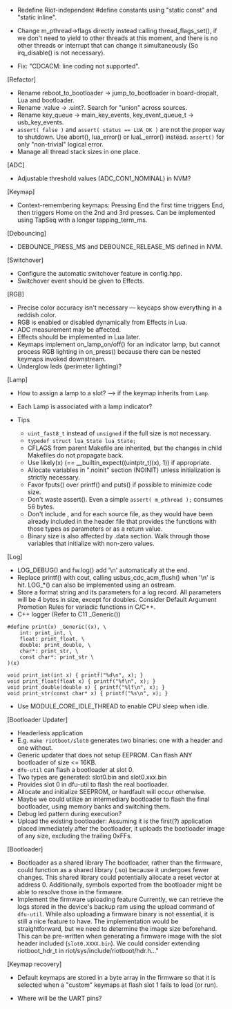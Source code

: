 * Redefine Riot-independent #define constants using "static const" and "static inline".

* Change m_pthread->flags directly instead calling thread_flags_set(), if we don't need to yield to other threads at this moment, and there is no other threads or interrupt that can change it simultaneously (So irq_disable() is not necessary).

* Fix: "CDCACM: line coding not supported".

[Refactor]
* Rename reboot_to_bootloader -> jump_to_bootloader in board-dropalt, Lua and bootloader.
* Rename .value -> .uint?. Search for "union" across sources.
* Rename key_queue -> main_key_events, key_event_queue_t -> usb_key_events.
* `assert( false )` and `assert( status == LUA_OK )` are not the proper way to shutdown. Use abort(), lua_error() or luaL_error() instead.
  `assert()` for only "non-trivial" logical error.
* Manage all thread stack sizes in one place.

[ADC]
* Adjustable threshold values (ADC_CON1_NOMINAL) in NVM?

[Keymap]
* Context-remembering keymaps:
  Pressing End the first time triggers End, then triggers Home on the 2nd and 3rd
  presses. Can be implemented using TapSeq with a longer tapping_term_ms.

[Debouncing]
* DEBOUNCE_PRESS_MS and DEBOUNCE_RELEASE_MS defined in NVM.

[Switchover]
* Configure the automatic switchover feature in config.hpp.
* Switchover event should be given to Effects.

[RGB]
* Precise color accuracy isn't necessary — keycaps show everything in a reddish color.
* RGB is enabled or disabled dynamically from Effects in Lua.
* ADC measurement may be affected.
* Effects should be implemented in Lua later.
* Keymaps implement on_lamp_on/off() for an indicator lamp, but cannot process RGB lighting in on_press() because there can be nested keymaps invoked downstream.
* Underglow leds (perimeter lighting)?

[Lamp]
* How to assign a lamp to a slot?
  --> if the keymap inherits from `Lamp`.
* Each Lamp is associated with a lamp indicator?

* Tips
  - `uint_fast8_t` instead of `unsigned` if the full size is not necessary.
  - `typedef struct lua_State lua_State;`
  - CFLAGS from parent Makefile are inherited, but the changes in child Makefiles do not propagate back.
  - Use likely(x) (== __builtin_expect((uintptr_t)(x), 1)) if appropriate.
  - Allocate variables in ".noinit" section (NOINIT) unless initialization is strictly necessary.
  - Favor fputs() over printf() and puts() if possible to minimize code size.
  - Don't waste assert(). Even a simple `assert( m_pthread );` consumes 56 bytes.
  - Don't include <cstdbool>, <cstddef> and <cstdint> for each source file, as they would
    have been already included in the header file that provides the functions with those
    types as parameters or as a return value.
  - Binary size is also affected by .data section. Walk through those variables that initialize with non-zero values.

[Log]
* LOG_DEBUG() and fw.log() add '\n' automatically at the end.
* Replace printf() with cout, calling usbus_cdc_acm_flush() when '\n' is hit. LOG_*() can also be implemented using an ostream.
* Store a format string and its parameters for a log record.
  All parameters will be 4 bytes in size, except for doubles.
  Consider Default Argument Promotion Rules for variadic functions in C/C++.
* C++ logger (Refer to C11 _Generic())
```
#define print(x) _Generic((x), \
    int: print_int, \
    float: print_float, \
    double: print_double, \
    char*: print_str, \
    const char*: print_str \
)(x)

void print_int(int x) { printf("%d\n", x); }
void print_float(float x) { printf("%f\n", x); }
void print_double(double x) { printf("%lf\n", x); }
void print_str(const char* x) { printf("%s\n", x); }
```

* Use MODULE_CORE_IDLE_THREAD to enable CPU sleep when idle.

[Bootloader Updater]
* Headerless application
* E.g. `make riotboot/slot0` generates two binaries: one with a header and one without.
* Generic updater that does not setup EEPROM. Can flash ANY bootloader of size <= 16KB.
* `dfu-util` can flash a bootloader at slot 0.
* Two types are generated: slot0.bin and slot0.xxx.bin
* Provides slot 0 in dfu-util to flash the real bootloader.
* Allocate and initialize SEEPROM, or hardfault will occur otherwise.
* Maybe we could utilize an intermediary bootloader to flash the final bootloader, using memory banks and switching them.
* Debug led pattern during execution?
* Upload the existing bootloader:
  Assuming it is the first(?) application placed immediately after the bootloader, it uploads the bootloader image of any size, excluding the trailing 0xFFs.

[Bootloader]
* Bootloader as a shared library
  The bootloader, rather than the firmware, could function as a shared library (.so) because it undergoes fewer changes. This shared library could potentially allocate a reset vector at address 0. Additionally, symbols exported from the bootloader might be able to resolve those in the firmware.
* Implement the firmware uploading feature
  Currently, we can retrieve the logs stored in the device's backup ram using the upload command of `dfu-util`. While also uploading a firmware binary is not essential, it is still a nice feature to have. The implementation would be straightforward, but we need to determine the image size beforehand. This can be pre-written when generating a firmware image with the slot header included (`slot0.XXXX.bin`). We could consider extending riotboot_hdr_t in riot/sys/include/riotboot/hdr.h..."

[Keymap recovery]
* Default keymaps are stored in a byte array in the firmware so that it is selected when a "custom" keymaps at flash slot 1 fails to load (or run).

* Where will be the UART pins?
